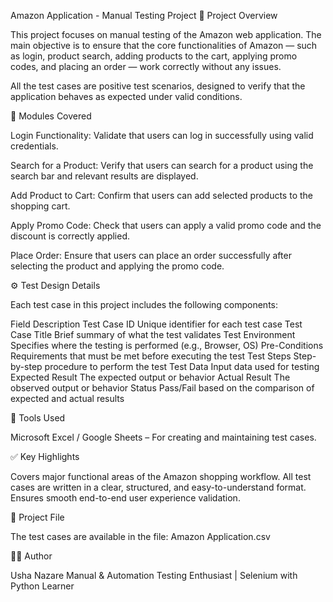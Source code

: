 Amazon Application - Manual Testing Project
📘 Project Overview

This project focuses on manual testing of the Amazon web application.
The main objective is to ensure that the core functionalities of Amazon — such as login, product search, adding products to the cart, applying promo codes, and placing an order — work correctly without any issues.

All the test cases are positive test scenarios, designed to verify that the application behaves as expected under valid conditions.

🧩 Modules Covered

Login Functionality: Validate that users can log in successfully using valid credentials.

Search for a Product: Verify that users can search for a product using the search bar and relevant results are displayed.

Add Product to Cart: Confirm that users can add selected products to the shopping cart.

Apply Promo Code: Check that users can apply a valid promo code and the discount is correctly applied.

Place Order: Ensure that users can place an order successfully after selecting the product and applying the promo code.

⚙️ Test Design Details

Each test case in this project includes the following components:

   Field                                    	Description
Test Case ID	                       Unique identifier for each test case
Test Case Title	                     Brief summary of what the test validates
Test Environment	                   Specifies where the testing is performed (e.g., Browser, OS)
Pre-Conditions	                     Requirements that must be met before executing the test
Test Steps	                         Step-by-step procedure to perform the test
Test Data	                           Input data used for testing
Expected Result	                     The expected output or behavior
Actual Result	                       The observed output or behavior
Status	                             Pass/Fail based on the comparison of expected and actual results

🧾 Tools Used

Microsoft Excel / Google Sheets – For creating and maintaining test cases.

✅ Key Highlights

Covers major functional areas of the Amazon shopping workflow.
All test cases are written in a clear, structured, and easy-to-understand format.
Ensures smooth end-to-end user experience validation.

📂 Project File

The test cases are available in the file:
Amazon Application.csv

👩‍💻 Author

Usha Nazare
Manual & Automation Testing Enthusiast | Selenium with Python Learner
